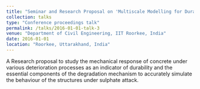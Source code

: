 ```yaml
---
title: "Seminar and Research Proposal on 'Multiscale Modelling for Durability Assessment of Cementitious Materials'"
collection: talks
type: "Conference proceedings talk"
permalink: /talks/2016-01-01-talk-3
venue: "Department of Civil Engineering, IIT Roorkee, India"
date: 2016-01-01
location: "Roorkee, Uttarakhand, India"
---
```


A Research proposal to study the mechanical response of concrete under various deterioration processes as an indicator of durability and the essential components of the degradation mechanism to accurately simulate the behaviour of the structures under sulphate attack.
